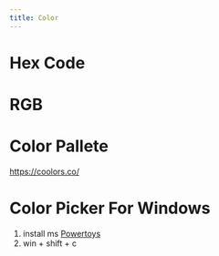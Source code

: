 ```yaml
---
title: Color
---
```


# Hex Code

# RGB

# Color Pallete
https://coolors.co/


# Color Picker For Windows
1. install ms [Powertoys](https://docs.microsoft.com/en-us/windows/powertoys/install)
2. win + shift + c